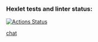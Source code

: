 ### Hexlet tests and linter status:

[![Actions Status](https://github.com/korchel/frontend-project-12/workflows/hexlet-check/badge.svg)](https://github.com/korchel/frontend-project-12/actions)

[chat](frontend-project-12-production-c2a6.up.railway.app)

